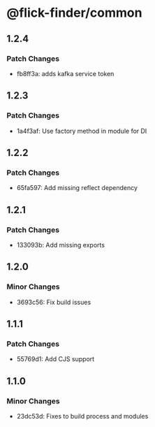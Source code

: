 # @flick-finder/common

## 1.2.4

### Patch Changes

- fb8ff3a: adds kafka service token

## 1.2.3

### Patch Changes

- 1a4f3af: Use factory method in module for DI

## 1.2.2

### Patch Changes

- 65fa597: Add missing reflect dependency

## 1.2.1

### Patch Changes

- 133093b: Add missing exports

## 1.2.0

### Minor Changes

- 3693c56: Fix build issues

## 1.1.1

### Patch Changes

- 55769d1: Add CJS support

## 1.1.0

### Minor Changes

- 23dc53d: Fixes to build process and modules
